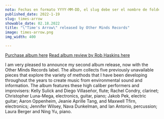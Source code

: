 ```yaml
---
nota: Fechas en formato YYYY-MM-DD, el slug debe ser el nombre de folder en public/news/. i.e. "public/news/<mi-slug>/imagen.jpg"
published_date: 2022-1-19
slug: times-arrow
showable_date: 02.18.2022
title: "\"Time's Arrow\" released by Other Minds Records"
image: times-arrow.png
img_width: 400

---
```

[Purchase album here](https://www.otherminds.org/recording/times-arrow/)
[Read album review by Rob Haskins here](https://digitalcommons.fiu.edu/mmp/vol1/iss2/11/)

I am very pleased to announce my second album release, now with the Other Minds Records label. The album collects five previously unavailable pieces that explore the variety of methods that I have been developing throughout the years to create music from environmental sound and information. The album features these high caliber performers and improvisers: Kelly Sulick and Diego Villaseñor, flute; Rachel Condry, clarinet; Christopher Luna-Mega, electronics, guitar, piano; Jakob Pek, electric guitar; Aaron Oppenheim, Jeanie Aprille Tang, and Maxwell Tfirn, electronics; Jennifer Wilsey, Nava Dunkelman, and Ian Antonio, percussion; Laura Berger and Ning Yu, piano. 